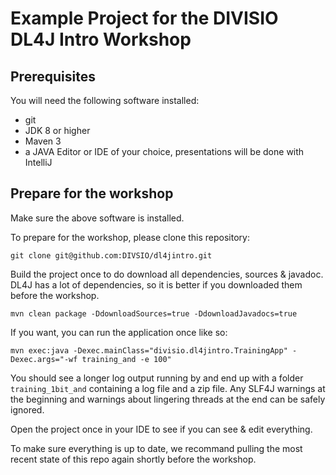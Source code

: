 # Example Project for the DIVISIO DL4J Intro Workshop

## Prerequisites

You will need the following software installed: 

 * git
 * JDK 8 or higher
 * Maven 3
 * a JAVA Editor or IDE of your choice, presentations will be done with IntelliJ

## Prepare for the workshop

Make sure the above software is installed.

To prepare for the workshop, please clone this repository: 

    git clone git@github.com:DIVSIO/dl4jintro.git
    
Build the project once to do download all dependencies, sources & javadoc. DL4J has a lot of dependencies, 
so it is better if you downloaded them before the workshop.

    mvn clean package -DdownloadSources=true -DdownloadJavadocs=true
    
If you want, you can run the application once like so: 

    mvn exec:java -Dexec.mainClass="divisio.dl4jintro.TrainingApp" -Dexec.args="-wf training_and -e 100"

You should see a longer log output running by and end up with a folder `training_1bit_and` containing a log file and a zip file.
Any SLF4J warnings at the beginning and warnings about lingering threads at the end can be safely ignored.
    
Open the project once in your IDE to see if you can see & edit everything.

To make sure everything is up to date, we recommand pulling the most recent state of this repo 
again shortly before the workshop. 
        

